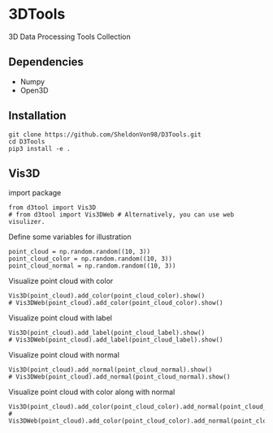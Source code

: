 # 3DTools
3D Data Processing Tools Collection 

## Dependencies
* Numpy 
* Open3D

## Installation
```
git clone https://github.com/SheldonVon98/D3Tools.git
cd D3Tools
pip3 install -e .
```

## Vis3D
import package
```
from d3tool import Vis3D
# from d3tool import Vis3DWeb # Alternatively, you can use web visulizer.
```
Define some variables for illustration
```
point_cloud = np.random.random((10, 3))
point_cloud_color = np.random.random((10, 3))
point_cloud_normal = np.random.random((10, 3))
```
Visualize point cloud with color
```
Vis3D(point_cloud).add_color(point_cloud_color).show()
# Vis3DWeb(point_cloud).add_color(point_cloud_color).show()
```

Visualize point cloud with label
```
Vis3D(point_cloud).add_label(point_cloud_label).show()
# Vis3DWeb(point_cloud).add_label(point_cloud_label).show()
```

Visualize point cloud with normal
```
Vis3D(point_cloud).add_normal(point_cloud_normal).show()
# Vis3DWeb(point_cloud).add_normal(point_cloud_normal).show()
```

Visualize point cloud with color along with normal
```
Vis3D(point_cloud).add_color(point_cloud_color).add_normal(point_cloud_normal).show()
# Vis3DWeb(point_cloud).add_color(point_cloud_color).add_normal(point_cloud_normal).show()
```
